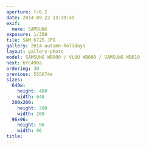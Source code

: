 ```yaml
---
aperture: f/6.2
date: 2014-09-22 13:39:49
exif:
  make: SAMSUNG
exposure: 1/350
file: SAM_6725.JPG
gallery: 2014-autumn-holidays
layout: gallery-photo
model: SAMSUNG WB600 / VLUU WB600 / SAMSUNG WB610
next: 6fc490a
ordering: 30
previous: 555674e
sizes:
  640w:
    height: 480
    width: 640
  200x200:
    height: 200
    width: 200
  96x96:
    height: 96
    width: 96
title: 
---
```

